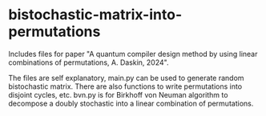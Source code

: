# bistochastic-matrix-into-permutations
Includes files for paper "A quantum compiler design method by using linear combinations of permutations, A. Daskin, 2024".

The files are self explanatory, main.py can be used to generate random bistochastic matrix. There are also functions to write permutations into disjoint cycles, etc.
bvn.py is for Birkhoff von Neuman  algorithm  to decompose a doubly stochastic into a linear combination of permutations.

